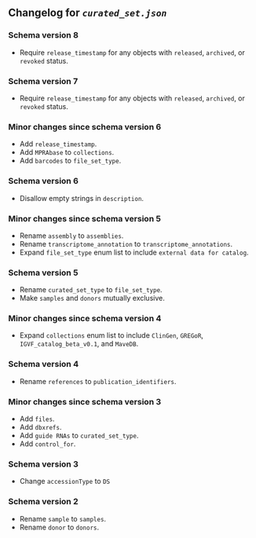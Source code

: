 ## Changelog for *`curated_set.json`*

### Schema version 8

* Require `release_timestamp` for any objects with `released`, `archived`, or `revoked` status.

### Schema version 7

* Require `release_timestamp` for any objects with `released`, `archived`, or `revoked` status.

### Minor changes since schema version 6

* Add `release_timestamp`.
* Add `MPRAbase` to `collections`.
* Add `barcodes` to `file_set_type`.

### Schema version 6

* Disallow empty strings in `description`.

### Minor changes since schema version 5

* Rename `assembly` to `assemblies`.
* Rename `transcriptome_annotation` to `transcriptome_annotations`.
* Expand `file_set_type` enum list to include `external data for catalog`.

### Schema version 5

* Rename `curated_set_type` to `file_set_type`.
* Make `samples` and `donors` mutually exclusive.

### Minor changes since schema version 4

* Expand `collections` enum list to include `ClinGen`, `GREGoR`, `IGVF_catalog_beta_v0.1`, and `MaveDB`.

### Schema version 4

* Rename `references` to `publication_identifiers`.

### Minor changes since schema version 3

* Add `files`.
* Add `dbxrefs`.
* Add `guide RNAs` to `curated_set_type`.
* Add `control_for`.

### Schema version 3

* Change `accessionType` to `DS`

### Schema version 2

* Rename `sample` to `samples`.
* Rename `donor` to `donors`.
